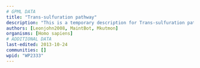 ```yaml
---
# GPML DATA
title: "Trans-sulfuration pathway"
description: "This is a temporary description for Trans-sulfuration pathway"
authors: [Leonjohn2008, MaintBot, Mkutmon]
organisms: [Homo sapiens]
# ADDITIONAL DATA
last-edited: 2013-10-24
communities: []
wpid: "WP2333"
---
```

